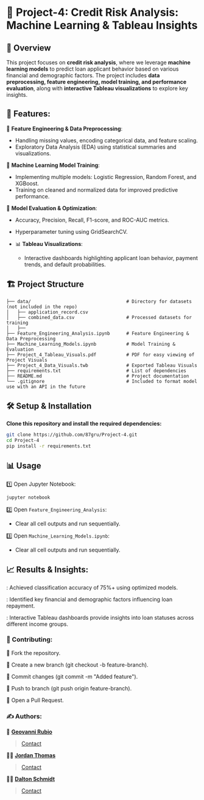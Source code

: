 # 📌 Project-4: Credit Risk Analysis: Machine Learning & Tableau Insights

## 📖 Overview
This project focuses on **credit risk analysis**, where we leverage **machine learning models** to predict loan applicant behavior based on various financial and demographic factors. The project includes **data preprocessing, feature engineering, model training, and performance evaluation**, along with **interactive Tableau visualizations** to explore key insights.

## 🚀 Features:

🔄 **Feature Engineering & Data Preprocessing**:

  - Handling missing values, encoding categorical data, and feature scaling.
  - Exploratory Data Analysis (EDA) using statistical summaries and visualizations.

🤖 **Machine Learning Model Training**:

  - Implementing multiple models: Logistic Regression, Random Forest, and XGBoost.
  - Training on cleaned and normalized data for improved predictive performance.

🎯 **Model Evaluation & Optimization**:

  - Accuracy, Precision, Recall, F1-score, and ROC-AUC metrics.
  - Hyperparameter tuning using GridSearchCV.

- 📊 **Tableau Visualizations**:

  - Interactive dashboards highlighting applicant loan behavior, payment trends, and default probabilities.

## 🏗️ Project Structure
```
├── data/                                   # Directory for datasets (not included in the repo)
│   ├── application_record.csv
│   ├── combined_data.csv                   # Processed datasets for training
│   ├──
├── Feature_Engineering_Analysis.ipynb      # Feature Engineering & Data Preprocessing
├── Machine_Learning_Models.ipynb           # Model Training & Evaluation
├── Project_4_Tableau_Visuals.pdf           # PDF for easy viewing of Project Visuals
├── Project_4_Data_Visuals.twb              # Exported Tableau Visuals
├── requirements.txt                        # List of dependencies
├── README.md                               # Project documentation
└── .gitignore                              # Included to format model use with an API in the future
```

## 🛠 Setup & Installation

**Clone this repository and install the required dependencies:**

```bash
git clone https://github.com/87gru/Project-4.git
cd Project-4
pip install -r requirements.txt
```

## 📊 Usage

1️⃣ Open Jupyter Notebook:
```bash
jupyter notebook
```

2️⃣ Open `Feature_Engineering_Analysis`:

- Clear all cell outputs and run sequentially.

3️⃣ Open `Machine_Learning_Models.ipynb`:

- Clear all cell outputs and run sequentially.


## 📈 Results & Insights:

: Achieved classification accuracy of 75%+ using optimized models.

: Identified key financial and demographic factors influencing loan repayment.

: Interactive Tableau dashboards provide insights into loan statuses across different income groups.

### 🤝 Contributing:

📍 Fork the repository.

📍 Create a new branch (git checkout -b feature-branch).

📍 Commit changes (git commit -m "Added feature").

📍 Push to branch (git push origin feature-branch).

📍 Open a Pull Request.

### ✍️ Authors:

🤹 **[Geovanni Rubio](https://github.com/87gru)**

> [Contact](geo.rubio87@gmail.com)

🧑‍🦱 **[Jordan Thomas](https://github.com/Jrdthomas1)**

> [Contact](jcthomas1028@gmail.com)

🧑‍🦲 **[Dalton Schmidt](https://github.com/Sharkb8t)**

> [Contact](daltonaschmidt@gmail.com)
